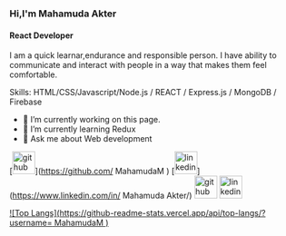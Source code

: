 ###  Hi,I'm Mahamuda Akter
#### React Developer


I am a quick learnar,endurance and responsible person. I have ability to communicate and interact with people in a way that makes them feel comfortable.

Skills: HTML/CSS/Javascript/Node.js / REACT / Express.js / MongoDB / Firebase

- 🔭 I’m currently working on this page. 
- 🌱 I’m currently learning Redux 
- 💬 Ask me about Web development 


[<img src='https://cdn.jsdelivr.net/npm/simple-icons@3.0.1/icons/github.svg' alt='github' height='40'>](https://github.com/ MahamudaM )  [<img src='https://cdn.jsdelivr.net/npm/simple-icons@3.0.1/icons/linkedin.svg' alt='linkedin' height='40'>](https://www.linkedin.com/in/ Mahamuda Akter/)  [<img src='https://cdn.jsdelivr.net/npm/simple-icons@3.0.1/icons/github.svg' alt='github' height='40'>](https://github.com/MahamudaM)  [<img src='https://cdn.jsdelivr.net/npm/simple-icons@3.0.1/icons/linkedin.svg' alt='linkedin' height='40'>](https://www.linkedin.com/in/mahamuda-akter-440ba4259/)  

[![Top Langs](https://github-readme-stats.vercel.app/api/top-langs/?username= MahamudaM )](https://github.com/anuraghazra/github-readme-stats)

